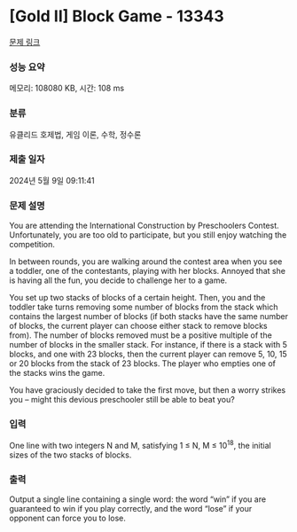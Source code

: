 # [Gold II] Block Game - 13343 

[문제 링크](https://www.acmicpc.net/problem/13343) 

### 성능 요약

메모리: 108080 KB, 시간: 108 ms

### 분류

유클리드 호제법, 게임 이론, 수학, 정수론

### 제출 일자

2024년 5월 9일 09:11:41

### 문제 설명

<p>You are attending the International Construction by Preschoolers Contest. Unfortunately, you are too old to participate, but you still enjoy watching the competition.</p>

<p>In between rounds, you are walking around the contest area when you see a toddler, one of the contestants, playing with her blocks. Annoyed that she is having all the fun, you decide to challenge her to a game.</p>

<p>You set up two stacks of blocks of a certain height. Then, you and the toddler take turns removing some number of blocks from the stack which contains the largest number of blocks (if both stacks have the same number of blocks, the current player can choose either stack to remove blocks from). The number of blocks removed must be a positive multiple of the number of blocks in the smaller stack. For instance, if there is a stack with 5 blocks, and one with 23 blocks, then the current player can remove 5, 10, 15 or 20 blocks from the stack of 23 blocks. The player who empties one of the stacks wins the game.</p>

<p>You have graciously decided to take the first move, but then a worry strikes you – might this devious preschooler still be able to beat you?</p>

### 입력 

 <p>One line with two integers N and M, satisfying 1 ≤ N, M ≤ 10<sup>18</sup>, the initial sizes of the two stacks of blocks.</p>

### 출력 

 <p>Output a single line containing a single word: the word “win” if you are guaranteed to win if you play correctly, and the word “lose” if your opponent can force you to lose.</p>

